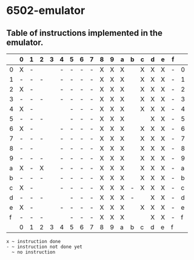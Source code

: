 # 6502-emulator
## Table of instructions implemented in the emulator.

|   | 0 | 1 | 2 | 3 | 4 | 5 | 6 | 7 | 8 | 9 | a | b | c | d | e | f |   |
|---|---|---|---|---|---|---|---|---|---|---|---|---|---|---|---|---|---|
| 0 | X | - |   |   | - | - | - | - | X | X | X |   | X | X | X | - | 0 |
| 1 | - | - | - |   | - | - | - | - | X | X | X |   | X | X | X | - | 1 |
| 2 | X | - |   |   | - | - | - | - | X | X | X |   | X | X | X | - | 2 |
| 3 | - | - | - |   | - | - | - | - | X | X | X |   | X | X | X | - | 3 |
| 4 | X | - |   |   |   | - | - | - | X | X | X |   | X | X | X | - | 4 |
| 5 | - | - | - |   |   | - | - | - | X | X | X |   |   | X | X | - | 5 |
| 6 | X | - |   |   | - | - | - | - | X | X | X |   | X | X | X | - | 6 |
| 7 | - | - | - |   | - | - | - | - | X | X | X |   | X | X | X | - | 7 |
| 8 | - | - |   |   | - | - | - | - | X | X | X |   | X | X | X | - | 8 |
| 9 | - | - | - |   | - | - | - | - | X | X | X |   | X | X | X | - | 9 |
| a | X | - | X |   | - | - | - | - | X | X | X |   | X | X | X | - | a |
| b | - | - | - |   | - | - | - | - | X | X | X |   | X | X | X | - | b |
| c | X | - |   |   | - | - | - | - | X | X | X | - | X | X | X | - | c |
| d | - | - | - |   |   | - | - | - | X | X | X | - |   | X | X | - | d |
| e | X | - |   |   | - | - | - | - | X | X | X |   | X | X | X | - | e |
| f | - | - | - |   |   | - | - | - | X | X | X |   |   | X | X | - | f |
|   | 0 | 1 | 2 | 3 | 4 | 5 | 6 | 7 | 8 | 9 | a | b | c | d | e | f |   |

`x ~ instruction done`  
`- ~ instruction not done yet`  
`  ~ no instruction`





















